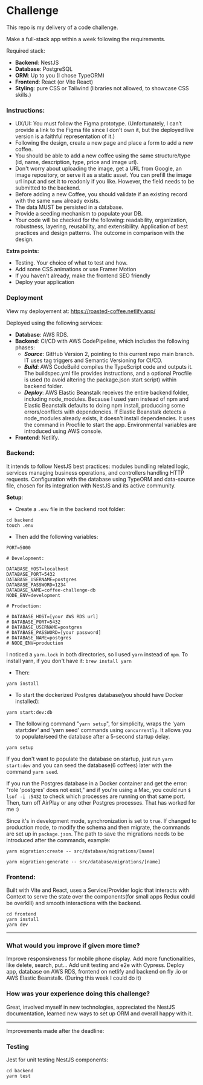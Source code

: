 # Challenge

This repo is my delivery of a code challenge.

Make a full-stack app within a week following the requirements. 

Required stack: 
- **Backend**: NestJS
- **Database**: PostgreSQL
- **ORM**: Up to you (I chose TypeORM)
- **Frontend**: React (or Vite React)
- **Styling**: pure CSS or Tailwind (libraries not allowed, to showcase CSS skills.)

### **Instructions:**
- UX/UI: You must follow the Figma prototype. (Unfortunately, I can’t provide a link to the Figma file since I don't own it, but the deployed live version is a faithful representation of it.)
- Following the design, create a new page and place a form to add a new coffee.
- You should be able to add a new coffee using the same structure/type (id, name, description, type, price and image url).
- Don't worry about uploading the image, get a URL from Google, an image repository, or serve it as a static asset. You can prefill the image url input and set it to readonly if you like. However, the field needs to be submitted to the backend.
- Before adding a new Coffee, you should validate if an existing record with the same `name` already exists.
- The data MUST be persisted in a database.
- Provide a seeding mechanism to populate your DB.
- Your code will be checked for the following: readability, organization, robustness, layering, reusability, and extensibility. Application of best practices and design patterns. The outcome in comparison with the design.

**Extra points:**
- Testing. Your choice of what to test and how.
- Add some CSS animations or use Framer Motion
- If you haven't already, make the frontend SEO friendly
- Deploy your application

### Deployment

View my deployement at: https://roasted-coffee.netlify.app/

Deployed using the following services:

- **Database**: AWS RDS.
- **Backend**: CI/CD with AWS CodePipeline, which includes the following phases:
    - ***Source***: GitHub Version 2, pointing to this current repo main branch. IT uses tag triggers and Semantic Versioning for CI/CD.
    - ***Build***: AWS CodeBuild compiles the TypeScript code and outputs it. The buildspec.yml file provides instructions, and a optional Procfile is used (to avoid altering the package.json start script) within backend folder.
    - ***Deploy***: AWS Elastic Beanstalk receives the entire backend folder, including node_modules. Because I used yarn instead of npm and Elastic Beanstalk defaults to doing npm install, produccing some errors/conflicts with dependencies. If Elastic Beanstalk detects a node_modules already exists, it doesn't install dependencies. It uses the command in Procfile to start the app. Environmental variables are introduced using AWS console.
- **Frontend**: Netlify.

### Backend:

It intends to follow NestJS best practices: modules bundling related logic, services managing business operations, and controllers handling HTTP requests.
Configuration with the database using TypeORM and data-source file, chosen for its integration with NestJS and its active community.

**Setup**:
- Create a `.env` file in the backend root folder:

```
cd backend
touch .env
```

- Then add the following variables:

```
PORT=5000

# Development:

DATABASE_HOST=localhost
DATABASE_PORT=5432
DATABASE_USERNAME=postgres
DATABASE_PASSWORD=1234
DATABASE_NAME=coffee-challenge-db
NODE_ENV=development

# Production:

# DATABASE_HOST=[your AWS RDS url]
# DATABASE_PORT=5432
# DATABASE_USERNAME=postgres
# DATABASE_PASSWORD=[your password]
# DATABASE_NAME=postgres
# NODE_ENV=production
```

I noticed a `yarn.lock` in both directories, so I used `yarn` instead of `npm`.
To install yarn, if you don't have it: `brew install yarn`

- Then:

```
yarn install
```

- To start the dockerized Postgres database(you should have Docker installed):

```
yarn start:dev:db
```



- The following command "`yarn setup`", for simplicity, wraps the 'yarn start:dev' and 'yarn seed' commands using `concurrently`. It allows you to populate/seed the database after a 5-second startup delay.
```
yarn setup
```

If you don't want to populate the database on startup, just run `yarn start:dev` and you can seed the database(6 coffees) later with the command `yarn seed`.

If you run the Postgres database in a Docker container and get the error: "role 'postgres' does not exist," and if you're using a Mac, you could run `$ lsof -i :5432` to check which processes are running on that same port. Then, turn off AirPlay or any other Postgres processes. That has worked for me :)

Since it's in development mode, synchronization is set to `true`. If changed to production mode, to modify the schema and then migrate, the commands are set up in `package.json`. The path to save the migrations needs to be introduced after the commands, example:

```
yarn migration:create -- src/database/migrations/[name]
```
```
yarn migration:generate -- src/database/migrations/[name]
```

### Frontend:

Built with Vite and React, uses a Service/Provider logic that interacts with Context to serve the state over the components(for small apps Redux could be overkill) and smooth interactions with the backend.

```
cd frontend
yarn install
yarn dev
```

---

### What would you improve if given more time?

Improve responsiveness for mobile phone display.
Add more functionalities, like delete, search, put...
Add unit testing and e2e with Cypress.
Deploy app, database on AWS RDS, frontend on netlify and backend on fly .io or AWS Elastic Beanstalk.
(During this week I could do it)

### How was your experience doing this challenge?

Great, involved myself in new technologies, appreciated the NestJS documentation, learned new ways to set up ORM and overall happy with it.

---

Improvements made after the deadline:

### Testing

Jest for unit testing NestJS components:
```
cd backend
yarn test
```
